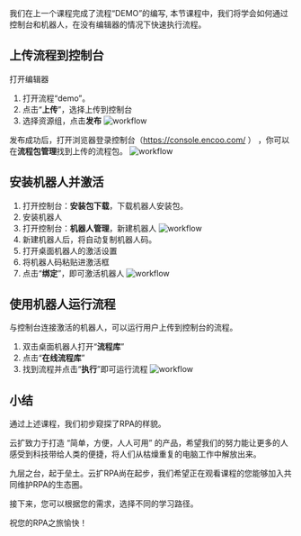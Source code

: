 我们在上一个课程完成了流程“DEMO”的编写, 本节课程中，我们将学会如何通过控制台和机器人，在没有编辑器的情况下快速执行流程。

## 上传流程到控制台

打开编辑器
1. 打开流程“demo”。
2. 点击“**上传**”，选择上传到控制台
3. 选择资源组，点击**发布**
![workflow](https://docimages.blob.core.chinacloudapi.cn/images/Kris/robotrunjob/uploadworkflow.png)

发布成功后，打开浏览器登录控制台（https://console.encoo.com/ ） ，你可以在**流程包管理**找到上传的流程包。
![workflow](https://docimages.blob.core.chinacloudapi.cn/images/Kris/robotrunjob/viewworkflow.png)

## 安装机器人并激活

1. 打开控制台：**安装包下载**，下载机器人安装包。
2. 安装机器人
3. 打开控制台：**机器人管理**，新建机器人
![workflow](https://docimages.blob.core.chinacloudapi.cn/images/Kris/robotrunjob/connectrobot.gif)
4. 新建机器人后，将自动复制机器人码。
5. 打开桌面机器人的激活设置
6. 将机器人码粘贴进激活框
7. 点击“**绑定**”，即可激活机器人
![workflow](https://docimages.blob.core.chinacloudapi.cn/images/Kris/robotrunjob/connectrobot2.gif)

## 使用机器人运行流程
与控制台连接激活的机器人，可以运行用户上传到控制台的流程。
1. 双击桌面机器人打开“**流程库**”
2. 点击“**在线流程库**”
3. 找到流程并点击“**执行**”即可运行流程
![workflow](https://docimages.blob.core.chinacloudapi.cn/images/Kris/robotrunjob/robotworkflow.png)

## 小结
通过上述课程，我们初步窥探了RPA的样貌。

云扩致力于打造 “简单，方便，人人可用” 的产品，希望我们的努力能让更多的人感受到科技带给人类的便捷，将人们从枯燥重复的电脑工作中解放出来。

九层之台，起于垒土。云扩RPA尚在起步，我们希望正在观看课程的您能够加入共同维护RPA的生态圈。

接下来，您可以根据您的需求，选择不同的学习路径。

祝您的RPA之旅愉快！













